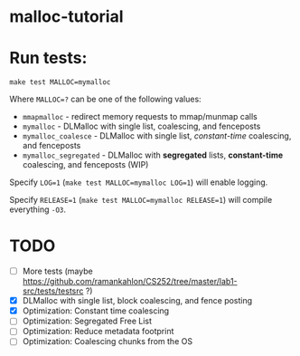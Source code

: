 # malloc-tutorial

# Run tests:

```
make test MALLOC=mymalloc
```

Where `MALLOC=?` can be one of the following values:
* `mmapmalloc` - redirect memory requests to mmap/munmap calls
* `mymalloc` - DLMalloc with single list, coalescing, and fenceposts
* `mymalloc_coalesce` - DLMalloc with single list, _constant-time_ coalescing, and fenceposts
* `mymalloc_segregated` - DLMalloc with **segregated** lists, **constant-time** coalescing, and fenceposts (WIP)

Specify `LOG=1` (`make test MALLOC=mymalloc LOG=1`) will enable logging.

Specify `RELEASE=1` (`make test MALLOC=mymalloc RELEASE=1`) will compile everything `-O3`.

# TODO

- [ ] More tests (maybe https://github.com/ramankahlon/CS252/tree/master/lab1-src/tests/testsrc ?)
- [x] DLMalloc with single list, block coalescing, and fence posting
- [x] Optimization: Constant time coalescing
- [ ] Optimization: Segregated Free List
- [ ] Optimization: Reduce metadata footprint
- [ ] Optimization: Coalescing chunks from the OS